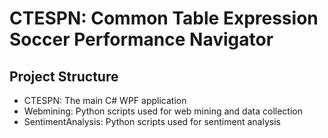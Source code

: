 # CTESPN: Common Table Expression Soccer Performance Navigator

## Project Structure

- CTESPN: The main C# WPF application
- Webmining: Python scripts used for web mining and data collection
- SentimentAnalysis: Python scripts used for sentiment analysis
